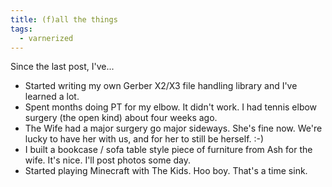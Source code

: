 ```yaml
---
title: (f)all the things
tags:
  - varnerized
---
```

Since the last post, I've...
  * Started writing my own Gerber X2/X3 file handling library and I've learned a lot.
  * Spent months doing PT for my elbow. It didn't work. I had tennis elbow surgery (the open kind) about four weeks ago.
  * The Wife had a major surgery go major sideways. She's fine now. We're lucky to have her with us, and for her to still be herself. :-)
  * I built a bookcase / sofa table style piece of furniture from Ash for the wife. It's nice. I'll post photos some day.
  * Started playing Minecraft with The Kids. Hoo boy. That's a time sink.

